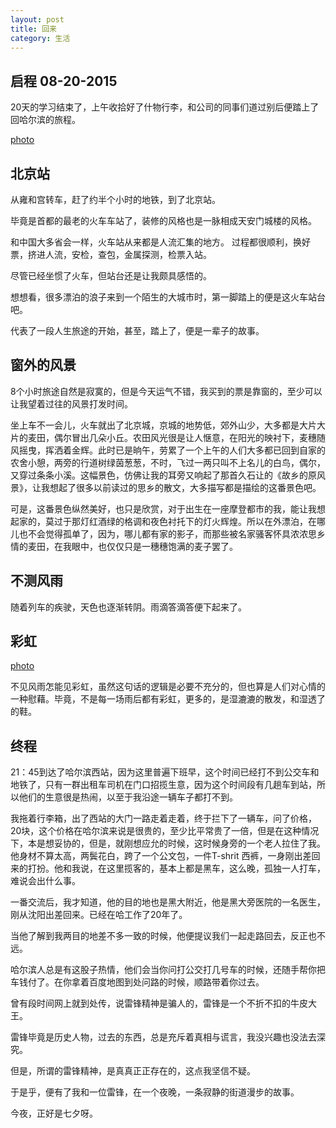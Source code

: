 ```yaml
---
layout: post
title: 回来
category: 生活
---
```


## 启程 08-20-2015

  20天的学习结束了，上午收拾好了什物行李，和公司的同事们道过别后便踏上了回哈尔滨的旅程。

[photo](url)

## 北京站

   从雍和宫转车，赶了约半个小时的地铁，到了北京站。

   毕竟是首都的最老的火车车站了，装修的风格也是一脉相成天安门城楼的风格。

   和中国大多省会一样，火车站从来都是人流汇集的地方。
   过程都很顺利，换好票，挤进人流，安检，查包，金属探测，检票入站。
   
   尽管已经坐惯了火车，但站台还是让我颇具感悟的。

   想想看，很多漂泊的浪子来到一个陌生的大城市时，第一脚踏上的便是这火车站台吧。

   代表了一段人生旅途的开始，甚至，踏上了，便是一辈子的故事。 

## 窗外的风景
   
   8个小时旅途自然是寂寞的，但是今天运气不错，我买到的票是靠窗的，至少可以让我望着过往的风景打发时间。

   坐上车不一会儿，火车就出了北京城，京城的地势低，郊外山少，大多都是大片大片的麦田，偶尔冒出几朵小丘。农田风光很是让人惬意，在阳光的映衬下，麦穗随风摇曳，挥洒着金辉。此时已是晌午，劳累了一个上午的人们大多都已回到自家的农舍小憩，两旁的行道树绿茵葱葱，不时，飞过一两只叫不上名儿的白鸟，偶尔，又穿过条条小溪。这幅景色，仿佛让我的耳旁又响起了那首久石让的《故乡的原风景》，让我想起了很多以前读过的思乡的散文，大多描写都是描绘的这番景色吧。

   可是，这番景色纵然美好，也只是欣赏，对于出生在一座摩登都市的我，能让我想起家的，莫过于那灯红酒绿的格调和夜色衬托下的灯火辉煌。所以在外漂泊，在哪儿也不会觉得孤单了，因为，哪儿都有家的影子，而那些被名家骚客怀具浓浓思乡情的麦田，在我眼中，也仅仅只是一穗穗饱满的麦子罢了。

## 不测风雨

   随着列车的疾驶，天色也逐渐转阴。雨滴答滴答便下起来了。

## 彩虹

[photo](url)

   不见风雨怎能见彩虹，虽然这句话的逻辑是必要不充分的，但也算是人们对心情的一种慰藉。毕竟，不是每一场雨后都有彩虹，更多的，是湿漉漉的散发，和湿透了的鞋。

## 终程
   
   21：45到达了哈尔滨西站，因为这里普遍下班早，这个时间已经打不到公交车和地铁了，只有一群出租车司机在门口招揽生意，因为这个时间段有几趟车到站，所以他们的生意很是热闹，以至于我沿途一辆车子都打不到。

   我拖着行李箱，出了西站的大门一路走着走着，终于拦下了一辆车，问了价格，20块，这个价格在哈尔滨来说是很贵的，至少比平常贵了一倍，但是在这种情况下，本是想妥协的，但是，就刚想应允的时候，这时候身旁的一个老人拉住了我。他身材不算太高，两鬓花白，跨了一个公文包，一件T-shrit 西裤，一身刚出差回来的打扮。他和我说，在这里揽客的，基本上都是黑车，这么晚，孤独一人打车，难说会出什么事。
   
   一番交流后，我才知道，他的目的地也是黑大附近，他是黑大旁医院的一名医生，刚从沈阳出差回来。已经在哈工作了20年了。

   当他了解到我两目的地差不多一致的时候，他便提议我们一起走路回去，反正也不远。
      
   哈尔滨人总是有这股子热情，他们会当你问打公交打几号车的时候，还随手帮你把车钱付了。在你拿着百度地图到处问路的时候，顺路带着你过去。
   
   曾有段时间网上就到处传，说雷锋精神是骗人的，雷锋是一个不折不扣的牛皮大王。
   
   雷锋毕竟是历史人物，过去的东西，总是充斥着真相与谎言，我没兴趣也没法去深究。

   但是，所谓的雷锋精神，是真真正正存在的，这点我坚信不疑。

   于是乎，便有了我和一位雷锋，在一个夜晚，一条寂静的街道漫步的故事。
   
   今夜，正好是七夕呀。
   















































